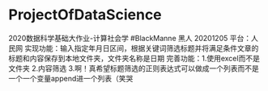 # ProjectOfDataScience
2020数据科学基础大作业-计算社会学
#BlackManne  黑人 20201205 
平台：人民网
实现功能：输入指定年月日区间，根据关键词筛选标题并将满足条件文章的标题和内容保存到本地文件夹，文件夹名称是日期
完善功能：1.使用excel而不是文件夹
         2.内容筛选
         3.啊！真希望标题筛选的正则表达式可以做成一个列表而不是一个一个变量append进一个列表（笑哭
